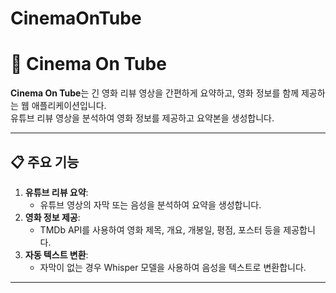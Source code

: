# CinemaOnTube

# 🎥 Cinema On Tube

**Cinema On Tube**는 긴 영화 리뷰 영상을 간편하게 요약하고, 영화 정보를 함께 제공하는 웹 애플리케이션입니다.  
유튜브 리뷰 영상을 분석하여 영화 정보를 제공하고 요약본을 생성합니다.

---

## 📋 주요 기능

1. **유튜브 리뷰 요약**:
   - 유튜브 영상의 자막 또는 음성을 분석하여 요약을 생성합니다.
2. **영화 정보 제공**:
   - TMDb API를 사용하여 영화 제목, 개요, 개봉일, 평점, 포스터 등을 제공합니다.
3. **자동 텍스트 변환**:
   - 자막이 없는 경우 Whisper 모델을 사용하여 음성을 텍스트로 변환합니다.

---
